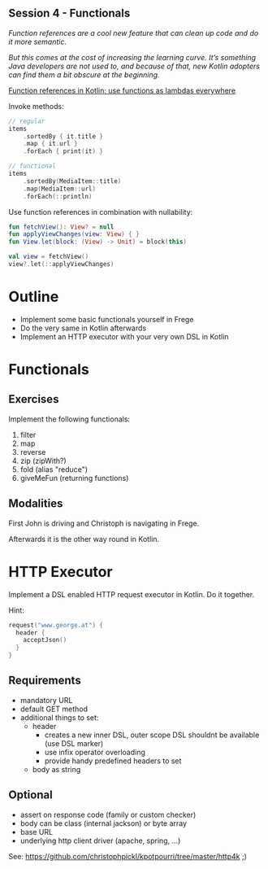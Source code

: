 Session 4 - Functionals
---

*Function references are a cool new feature that can clean up code and do it more semantic.*

*But this comes at the cost of increasing the learning curve. It’s something Java developers are not used to, and because of that, new Kotlin adopters can find them a bit obscure at the beginning.*

[Function references in Kotlin: use functions as lambdas everywhere](https://antonioleiva.com/function-references-kotlin/)

Invoke methods:

```kotlin
// regular
items
    .sortedBy { it.title }
    .map { it.url }
    .forEach { print(it) }

// functional
items
    .sortedBy(MediaItem::title)
    .map(MediaItem::url)
    .forEach(::println)
```

Use function references in combination with nullability:

```kotlin
fun fetchView(): View? = null
fun applyViewChanges(view: View) { }
fun View.let(block: (View) -> Unit) = block(this)

val view = fetchView()
view?.let(::applyViewChanges)
```

# Outline

* Implement some basic functionals yourself in Frege
* Do the very same in Kotlin afterwards
* Implement an HTTP executor with your very own DSL in Kotlin


# Functionals

## Exercises

Implement the following functionals:

1. filter
1. map
1. reverse
1. zip (zipWith?)
1. fold (alias "reduce")
1. giveMeFun (returning functions)

## Modalities

First John is driving and Christoph is navigating in Frege.

Afterwards it is the other way round in Kotlin.

# HTTP Executor

Implement a DSL enabled HTTP request executor in Kotlin. Do it together.

Hint:

```kotlin
request("www.george.at") {
  header {
    acceptJson()
  }
}
```

## Requirements

* mandatory URL
* default GET method
* additional things to set:
	* header
		* creates a new inner DSL, outer scope DSL shouldnt be available (use DSL marker)
		* use infix operator overloading
		* provide handy predefined headers to set
	* body as string


## Optional

* assert on response code (family or custom checker)
* body can be class (internal jackson) or byte array
* base URL
* underlying http client driver (apache, spring, ...)

See: https://github.com/christophpickl/kpotpourri/tree/master/http4k ;)
